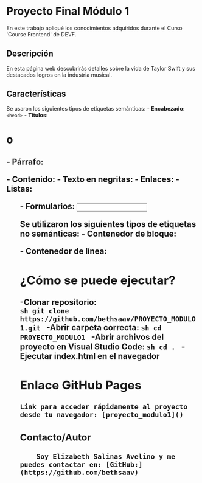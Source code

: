 # **Proyecto Final Módulo 1**

En este trabajo apliqué los conocimientos adquiridos durante el Curso 'Course Frontend' de DEVF.

## Descripción

En esta página web descubrirás detalles sobre la vida de Taylor Swift y 
sus destacados logros en la industria musical.

## Características
Se usaron los siguientes tipos de etiquetas semánticas:
        - **Encabezado:** `<head>`
        - **Títulos:** <h1>o <h2>
        - **Párrafo:** <p>
        - **Contenido:** <body>
        - **Texto en negritas:** <strong>
        - **Enlaces:** <a>
        - **Listas:** <ul>
        - **Formularios:** <input>
    
Se utilizaron los siguientes tipos de etiquetas no semánticas:
        - **Contenedor de bloque:** <div>
        - **Contenedor de línea:** <span>

## ¿Cómo se puede ejecutar?

-Clonar repositorio:  
        ```sh
         git clone https://github.com/bethsaav/PROYECTO_MODULO1.git
        ```
-Abrir carpeta correcta:
        ```sh
        cd  PROYECTO_MODULO1
        ```
-Abrir archivos del proyecto en Visual Studio Code:
        ```sh
        cd .
        ```
        -Ejecutar index.html en el navegador


## Enlace GitHub Pages
    Link para acceder rápidamente al proyecto desde tu navegador: [proyecto_modulo1]()
    

### Contacto/Autor
        Soy Elizabeth Salinas Avelino y me puedes contactar en: [GitHub:](https://github.com/bethsaav)
